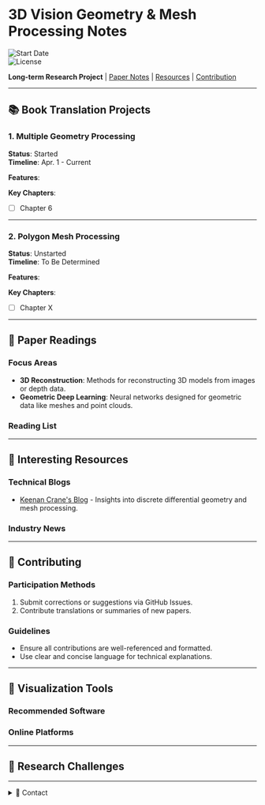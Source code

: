 # 3D Vision Geometry & Mesh Processing Notes

![Start Date](https://img.shields.io/badge/Start%20Date-2025.04.01-success)  
![License](https://img.shields.io/badge/License-CC--BY--NC--4.0-lightgrey)

**Long-term Research Project** | [Paper Notes](#paper-readings) | [Resources](#interesting-resources) | [Contribution](#contributing)

---

## 📚 Book Translation Projects

### 1. Multiple Geometry Processing
**Status**: Started  
**Timeline**: Apr. 1 - Current  

**Features**:

**Key Chapters**:
- [ ] Chapter 6

---

### 2. Polygon Mesh Processing
**Status**: Unstarted  
**Timeline**: To Be Determined  

**Features**:

**Key Chapters**:
- [ ] Chapter X

---

## 📄 Paper Readings

### Focus Areas
- **3D Reconstruction**: Methods for reconstructing 3D models from images or depth data.
- **Geometric Deep Learning**: Neural networks designed for geometric data like meshes and point clouds.

### Reading List


---

## 🌟 Interesting Resources

### Technical Blogs
- [Keenan Crane's Blog](https://www.cs.cmu.edu/~kmcrane/) - Insights into discrete differential geometry and mesh processing.

### Industry News

---

## 🤝 Contributing

### Participation Methods
1. Submit corrections or suggestions via GitHub Issues.
2. Contribute translations or summaries of new papers.

### Guidelines
- Ensure all contributions are well-referenced and formatted.
- Use clear and concise language for technical explanations.

---

## 🎨 Visualization Tools

### Recommended Software

### Online Platforms

---

## 🧠 Research Challenges

---

<details>
<summary>📧 Contact</summary>
<br>
**Author**: Shu Pu  
**Email**: pushuabc@gmail.com  
</details>